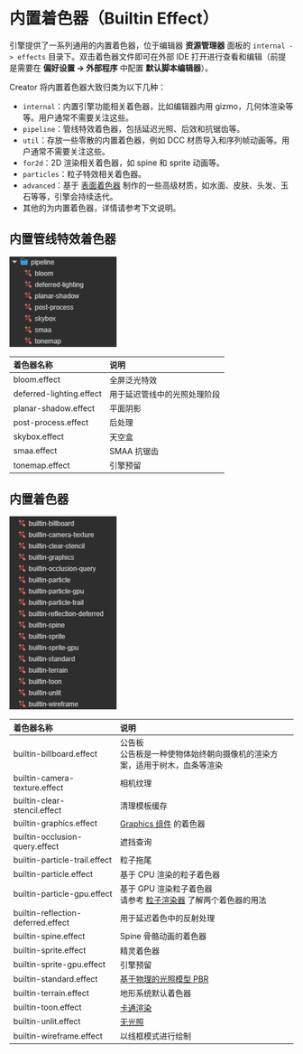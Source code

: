# 内置着色器（Builtin Effect）

引擎提供了一系列通用的内置着色器，位于编辑器 **资源管理器** 面板的 `internal -> effects` 目录下。双击着色器文件即可在外部 IDE 打开进行查看和编辑（前提是需要在 **偏好设置 -> 外部程序** 中配置 **默认脚本编辑器**）。

Creator 将内置着色器大致归类为以下几种：

- `internal`：内置引擎功能相关着色器，比如编辑器内用 gizmo，几何体渲染等等。用户通常不需要关注这些。
- `pipeline`：管线特效着色器，包括延迟光照、后效和抗锯齿等。
- `util`：存放一些零散的内置着色器，例如 DCC 材质导入和序列帧动画等。用户通常不需要关注这些。
- `for2d`：2D 渲染相关着色器，如 spine 和 sprite 动画等。
- `particles`：粒子特效相关着色器。
- `advanced`：基于 [表面着色器](surface-shader.md) 制作的一些高级材质，如水面、皮肤、头发、玉石等等，引擎会持续迭代。
- 其他的为内置着色器，详情请参考下文说明。

## 内置管线特效着色器

![管线着色器](img/pipeline-effect.png)

| 着色器名称               | 说明                         |
| :----------------------- | :--------------------------- |
| bloom.effect             | 全屏泛光特效 |
| deferred-lighting.effect | 用于延迟管线中的光照处理阶段 |
| planar-shadow.effect     | 平面阴影 |
| post-process.effect      | 后处理 |
| skybox.effect            | 天空盒 |
| smaa.effect              | SMAA 抗锯齿 |
| tonemap.effect           | 引擎预留 |

## 内置着色器

![内置着色器](img/builtin-effect.png)

| 着色器名称                         | 说明                                                                                 |
| :--- | :--- |
| builtin-billboard.effect | 公告板<br>公告板是一种使物体始终朝向摄像机的渲染方案，适用于树木，血条等渲染 |
| builtin-camera-texture.effect      | 相机纹理 |
| builtin-clear-stencil.effect       | 清理模板缓存 |
| builtin-graphics.effect            | [Graphics 组件](../ui-system/components/editor/graphics.md) 的着色器 |
| builtin-occlusion-query.effect     | 遮挡查询 |
| builtin-particle-trail.effect      | 粒子拖尾 |
| builtin-particle.effect            | 基于 CPU 渲染的粒子着色器  |
| builtin-particle-gpu.effect        | 基于 GPU 渲染粒子着色器  <br> 请参考 [粒子渲染器](../particle-system/renderer.md) 了解两个着色器的用法 |
| builtin-reflection-deferred.effect | 用于延迟着色中的反射处理 |
| builtin-spine.effect               | Spine 骨骼动画的着色器 |
| builtin-sprite.effect              | 精灵着色器 |
| builtin-sprite-gpu.effect          | 引擎预留 |
| builtin-standard.effect            | [基于物理的光照模型 PBR](effect-builtin-pbr.md) |
| builtin-terrain.effect             | 地形系统默认着色器 |
| builtin-toon.effect                | [卡通渲染](effect-builtin-toon.md) |
| builtin-unlit.effect               | [无光照](effect-builtin-unlit.md) |
| builtin-wireframe.effect           | 以线框模式进行绘制 |
